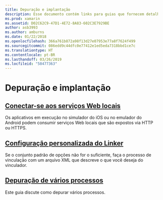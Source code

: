 ```yaml
---
title: Depuração e implantação
description: Esse documento contém links para guias que fornecem detalhes sobre como trabalhar com depuração de vários processos e configurações de vinculador personalizadas.
ms.prod: xamarin
ms.assetid: D02C62C9-47D1-4E72-8A83-602C3E7929BE
author: asb3993
ms.author: amburns
ms.date: 01/22/2018
ms.openlocfilehash: 366a761b872a98f13d27e07953e77a8f7624f499
ms.sourcegitcommit: 086edd9c44dfc0e77412e1ed5eda7318bbd1ce7c
ms.translationtype: HT
ms.contentlocale: pt-BR
ms.lasthandoff: 03/26/2019
ms.locfileid: "58477363"
---
```

# <a name="deployment--debugging"></a>Depuração e implantação

## <a name="connect-to-local-web-servicesconnect-to-local-web-servicesmd"></a>[Conectar-se aos serviços Web locais](connect-to-local-web-services.md)

Os aplicativos em execução no simulador do iOS ou no emulador do Android podem consumir serviços Web locais que são expostos via HTTP ou HTTPS.

## <a name="custom-linker-configurationlinkermd"></a>[Configuração personalizada do Linker](linker.md)

Se o conjunto padrão de opções não for o suficiente, faça o processo de vinculação com um arquivo XML que descreve o que você deseja do vinculador.

## <a name="multi-process-debuggingmulti-process-debuggingmd"></a>[Depuração de vários processos](multi-process-debugging.md)

Este guia discute como depurar vários processos.
